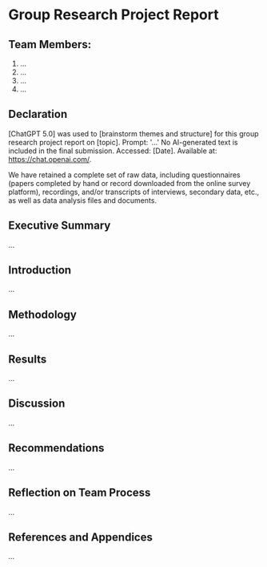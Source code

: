 # Group Research Project Report

## Team Members:
1. ...
2. ...
3. ... 
4. ... 

## Declaration
[ChatGPT 5.0] was used to [brainstorm themes and structure] for this group research project report on [topic]. Prompt: '...' No AI-generated text is included in the final submission. Accessed: [Date]. Available at: https://chat.openai.com/.

We have retained a complete set of raw data, including questionnaires (papers completed by hand or record downloaded from the online survey platform), recordings, and/or transcripts of interviews, secondary data, etc., as well as data analysis files and documents. 

## Executive Summary
...

## Introduction
...  

## Methodology
... 

## Results
... 

## Discussion
... 

## Recommendations
... 

## Reflection on Team Process
... 

## References and Appendices
... 